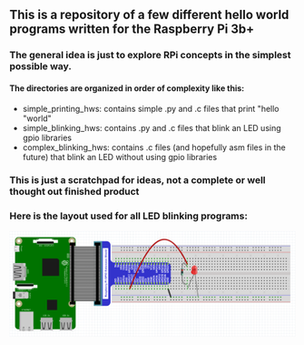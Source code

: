 ## This is a repository of a few different hello world programs written for the Raspberry Pi 3b+

### The general idea is just to explore RPi concepts in the simplest possible way.

#### The directories are organized in order of complexity like this:
- simple_printing_hws: contains simple .py and .c files that print "hello "world"
- simple_blinking_hws: contains .py and .c files that blink an LED using gpio libraries
- complex_blinking_hws: contains .c files (and hopefully asm files in the future) that blink an LED without using gpio libraries

### This is just a scratchpad for ideas, not a complete or well thought out finished product 

### Here is the layout used for all LED blinking programs:
![Alt text](./GPIO_LED_layout.png?raw=true "Title") 